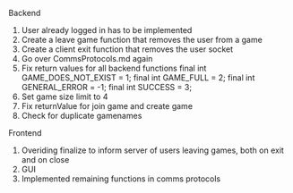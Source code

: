Backend

1. User already logged in has to be implemented
2. Create a leave game function that removes the user from a game
3. Create a client exit function that removes the user socket
4. Go over CommsProtocols.md again
5. Fix return values for all backend functions
        final int GAME_DOES_NOT_EXIST = 1;
        final int GAME_FULL = 2;
        final int GENERAL_ERROR = -1;
        final int SUCCESS = 3;
6. Set game size limit to 4
7. Fix returnValue for join game and create game
8. Check for duplicate gamenames


Frontend

1. Overiding finalize to inform server of users leaving games, both on exit and on close
2. GUI
3. Implemented remaining functions in comms protocols